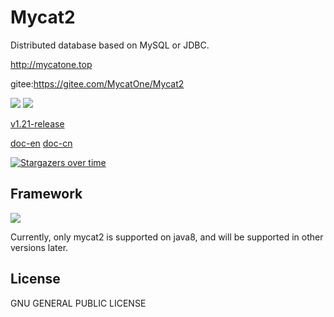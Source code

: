 # Mycat2

Distributed database based on MySQL or JDBC.

http://mycatone.top

gitee:https://gitee.com/MycatOne/Mycat2


![](https://github.com/MyCATApache/Mycat2/workflows/Java%20CI%20-%20Mycat2%20Main/badge.svg)
![](https://github.com/MyCATApache/Mycat2/workflows/Java%20CI%20-%20Mycat2%20Dev/badge.svg)


[v1.21-release](https://github.com/MyCATApache/Mycat2/releases/tag/v1.21-2022-2-18)



[doc-en](https://www.yuque.com/ccazhw/ml3nkf/bef923fb8acc57e0f805d45ef7782670?translate=en)
[doc-cn](https://www.yuque.com/books/share/6606b3b6-3365-4187-94c4-e51116894695)


[![Stargazers over time](https://starchart.cc/MyCATApache/Mycat2.svg)](https://starchart.cc/MyCATApache/Mycat2)
      




## Framework

![](https://cdn.nlark.com/yuque/0/2021/png/658548/1615792485342-b0f62690-e0cf-4f4a-89b6-18e5e1487227.png)

Currently, only mycat2 is supported on java8, and will be supported in other versions later.



## License

GNU GENERAL PUBLIC LICENSE
